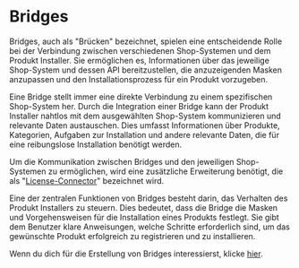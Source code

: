 # Bridges
Bridges, auch als "Brücken" bezeichnet, spielen eine entscheidende Rolle bei der Verbindung zwischen verschiedenen Shop-Systemen und dem Produkt Installer. Sie ermöglichen es, Informationen über das jeweilige Shop-System und dessen API bereitzustellen, die anzuzeigenden Masken anzupassen und den Installationsprozess für ein Produkt vorzugeben.

Eine Bridge stellt immer eine direkte Verbindung zu einem spezifischen Shop-System her. Durch die Integration einer Bridge kann der Produkt Installer nahtlos mit dem ausgewählten Shop-System kommunizieren und relevante Daten austauschen. Dies umfasst Informationen über Produkte, Kategorien, Aufgaben zur Installation und andere relevante Daten, die für eine reibungslose Installation benötigt werden.

Um die Kommunikation zwischen Bridges und den jeweiligen Shop-Systemen zu ermöglichen, wird eine zusätzliche Erweiterung benötigt, die als "[License-Connector](connector/README.md)" bezeichnet wird.

Eine der zentralen Funktionen von Bridges besteht darin, das Verhalten des Produkt Installers zu steuern. Dies bedeutet, dass die Bridge die Masken und Vorgehensweisen für die Installation eines Produkts festlegt. Sie gibt dem Benutzer klare Anweisungen, welche Schritte erforderlich sind, um das gewünschte Produkt erfolgreich zu registrieren und zu installieren.

Wenn du dich für die Erstellung von Bridges interessierst, klicke [hier](bridges/structure.md).
